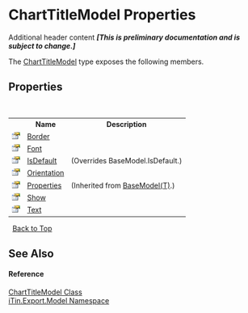 # ChartTitleModel Properties
Additional header content _**\[This is preliminary documentation and is subject to change.\]**_

The <a href="e08fbd48-7726-2f2e-6ca6-dfbd11026fe5">ChartTitleModel</a> type exposes the following members.


## Properties
&nbsp;<table><tr><th></th><th>Name</th><th>Description</th></tr><tr><td>![Public property](media/pubproperty.gif "Public property")</td><td><a href="94b09e43-3e11-66c6-f3af-146f02e0a738">Border</a></td><td /></tr><tr><td>![Public property](media/pubproperty.gif "Public property")</td><td><a href="a51d077d-a6a0-b012-06e5-c2f07852afbe">Font</a></td><td /></tr><tr><td>![Public property](media/pubproperty.gif "Public property")</td><td><a href="0bf41a56-18b3-2f80-4e01-ab0aec37fa34">IsDefault</a></td><td> (Overrides BaseModel.IsDefault.)</td></tr><tr><td>![Public property](media/pubproperty.gif "Public property")</td><td><a href="d6c1f034-0e44-66a0-3418-5fe252e33815">Orientation</a></td><td /></tr><tr><td>![Public property](media/pubproperty.gif "Public property")</td><td><a href="7e88785e-5670-4515-defa-d3f60ae16111">Properties</a></td><td> (Inherited from <a href="6632f561-4175-f1f2-939c-ac8b10159529">BaseModel(T)</a>.)</td></tr><tr><td>![Public property](media/pubproperty.gif "Public property")</td><td><a href="0cfd2e73-652f-a182-540a-b4805ad9560c">Show</a></td><td /></tr><tr><td>![Public property](media/pubproperty.gif "Public property")</td><td><a href="592db9f2-1ca2-4fa2-62ed-30b6fc7f2550">Text</a></td><td /></tr></table>&nbsp;
<a href="#charttitlemodel-properties">Back to Top</a>

## See Also


#### Reference
<a href="e08fbd48-7726-2f2e-6ca6-dfbd11026fe5">ChartTitleModel Class</a><br /><a href="ef57ffcc-e95e-b212-5a46-9aa6f5a3511f">iTin.Export.Model Namespace</a><br />